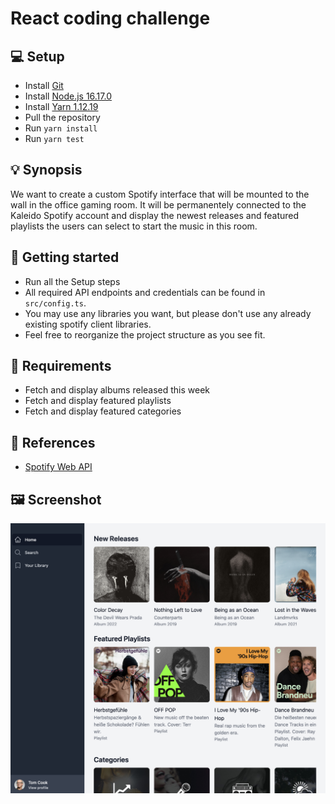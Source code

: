 # React coding challenge

## 💻 Setup
- Install [Git](https://git-scm.com)
- Install [Node.js 16.17.0](https://nodejs.org)
- Install [Yarn 1.12.19](https://classic.yarnpkg.com/en/docs/install)
- Pull the repository
- Run `yarn install`
- Run `yarn test`

## 💡 Synopsis

We want to create a custom Spotify interface that will be mounted to the wall in the office gaming room. It will be permanentely connected to the Kaleido Spotify account and display the newest releases and featured playlists the users can select to start the music in this room.

## 🚀 Getting started

- Run all the Setup steps
- All required API endpoints and credentials can be found in `src/config.ts`.
- You may use any libraries you want, but please don't use any already existing spotify client libraries.
- Feel free to reorganize the project structure as you see fit.

## 📖 Requirements

- Fetch and display albums released this week
- Fetch and display featured playlists
- Fetch and display featured categories

## 📎 References

- [Spotify Web API](https://developer.spotify.com/documentation/web-api/)

## 🖼️ Screenshot

![screenshot](public/screenshot.png)
